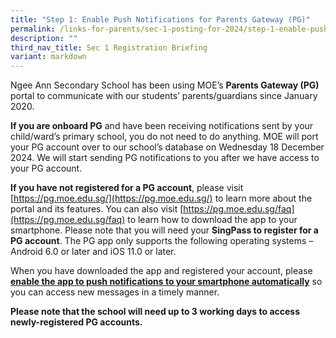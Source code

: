 ```yaml
---
title: "Step 1: Enable Push Notifications for Parents Gateway (PG)"
permalink: /links-for-parents/sec-1-posting-for-2024/step-1-enable-push-notifications-for-parents-gateway-pg/
description: ""
third_nav_title: Sec 1 Registration Briefing
variant: markdown
---
```

Ngee Ann Secondary School has been using MOE’s **Parents Gateway (PG)** portal to communicate with our students’ parents/guardians since January 2020.

**If you are onboard PG** and have been receiving notifications sent by your child/ward’s primary school, you do not need to do anything. MOE will port your PG account over to our school’s database on Wednesday 18 December 2024. We will start sending PG notifications to you after we have access to your PG account.

**If you have not registered for a PG account**, please visit [https://pg.moe.edu.sg/](https://pg.moe.edu.sg/) to learn more about the portal and its features. You can also visit [https://pg.moe.edu.sg/faq](https://pg.moe.edu.sg/faq) to learn how to download the app to your smartphone. Please note that you will need your **SingPass to register for a PG account**. The PG app only supports the following operating systems – Android 6.0 or later and iOS 11.0 or later.

When you have downloaded the app and registered your account, please <u><b>enable the app to push notifications to your smartphone automatically<b></b></b></u> so you can access new messages in a timely manner.

<b><b>Please note that the school will need up to **3 working days to access newly-registered PG accounts**.</b></b>
